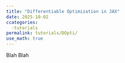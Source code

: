 ```yaml
---
title: "Differentiable Optimization in JAX"
date: 2025-10-02
ccategories: 
  -tutorials
permalink: tutorials/DOpti/
use_math: true
---
```


Blah Blah